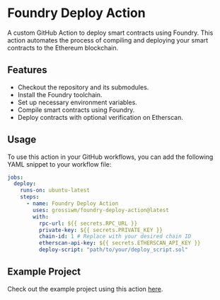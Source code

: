 # Foundry Deploy Action

A custom GitHub Action to deploy smart contracts using Foundry. This action automates the process of compiling and deploying your smart contracts to the Ethereum blockchain.

## Features

- Checkout the repository and its submodules.
- Install the Foundry toolchain.
- Set up necessary environment variables.
- Compile smart contracts using Foundry.
- Deploy contracts with optional verification on Etherscan.

## Usage

To use this action in your GitHub workflows, you can add the following YAML snippet to your workflow file:

```yaml
jobs:
  deploy:
    runs-on: ubuntu-latest
    steps:
      - name: Foundry Deploy Action
        uses: grossiwm/foundry-deploy-action@latest
        with:
          rpc-url: ${{ secrets.RPC_URL }}
          private-key: ${{ secrets.PRIVATE_KEY }}
          chain-id: 1 # Replace with your desired chain ID
          etherscan-api-key: ${{ secrets.ETHERSCAN_API_KEY }}
          deploy-script: "path/to/your/deploy_script.sol"
```

## Example Project
Check out the example project using this action [here](https://github.com/grossiwm/foundry-deploy-action-example).
